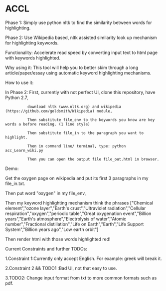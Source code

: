 ACCL
====
Phase 1: Simply use python nltk to find the similarity between words for highlighting. 

Phase 2: Use Wikipedia based, nltk assisted similarity look up mechanism for highlighting keywords.

Functionality: Accelerate read speed by converting input text to html page with keywords highlighted.

Why using it: This tool will help you to better skim through a long article/paper/essay using automatic keyword highlighting mechanisms.

How to use it:

  In Phase 2: First, currently with not perfect UI, clone this repository, have Python 2.7, 
  
              download nltk (www.nltk.org) and wikipedia (https://github.com/goldsmith/Wikipedia) module,
              
              Then substitute file_env to the keywords you know are key words a before reading. (1 line style)
              
              Then substitute file_in to the paragraph you want to highlight.
              
              Then in command line/ terminal, type: python acc_Learn_wiki.py
              
              Then you can open the output file file_out.html in browser.

Demo:

  Get the oxygen page on wikipedia and put its first 3 paragraphs in my file_in.txt.
  
  Then put word "oxygen" in my file_env,
  
  Then my keyword highlighting mechanism think the phrases ["Chemical element","ozone layer","Earth's crust","Ultraviolet radiation","Cellular respiration","oxygen","periodic table","Great oxygenation event","Billion years","Earth's atmosphere","Electrolysis of water","Atomic number","Fractional distillation","Life on Earth","Earth","Life Support System","Billion years ago","Low earth orbit"]
  
  Then render html with those words highlighted red!
  
Current Constraints and further TODOs:

1.Constraint 1:Currently only accept English. For example: greek will break it.

2.Constraint 2 && TODO1 :Bad UI, not that easy to use.

3.TODO2: Change input format from txt to more common formats such as pdf.
  
  

